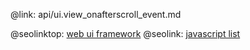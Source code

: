 @link: api/ui.view_onafterscroll_event.md

@seolinktop: [web ui framework](https://webix.com)
@seolink: [javascript list](https://webix.com/widget/list/)